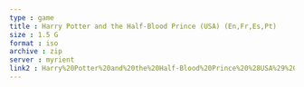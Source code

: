 ```yaml
---
type : game
title : Harry Potter and the Half-Blood Prince (USA) (En,Fr,Es,Pt)
size : 1.5 G
format : iso
archive : zip
server : myrient
link2 : Harry%20Potter%20and%20the%20Half-Blood%20Prince%20%28USA%29%20%28En%2CFr%2CEs%2CPt%29
---
```

